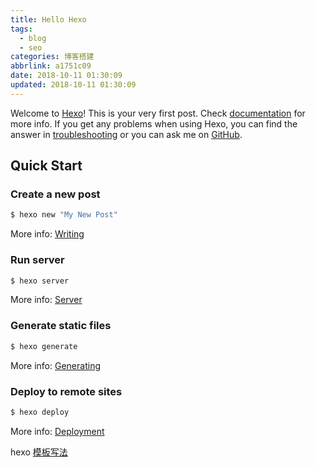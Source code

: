 ```yaml
---
title: Hello Hexo
tags:
  - blog
  - seo
categories: 博客搭建
abbrlink: a1751c09
date: 2018-10-11 01:30:09
updated: 2018-10-11 01:30:09
---
```

Welcome to [Hexo](https://hexo.io/)! <!--more--> This is your very first post. Check [documentation](https://hexo.io/docs/) for more info. If you get any problems when using Hexo, you can find the answer in [troubleshooting](https://hexo.io/docs/troubleshooting.html) or you can ask me on [GitHub](https://github.com/hexojs/hexo/issues).

## Quick Start

### Create a new post

``` bash
$ hexo new "My New Post"
```

More info: [Writing](https://hexo.io/docs/writing.html)

### Run server

``` bash
$ hexo server
```

More info: [Server](https://hexo.io/docs/server.html)

### Generate static files

``` bash
$ hexo generate
```

More info: [Generating](https://hexo.io/docs/generating.html)

### Deploy to remote sites

``` bash
$ hexo deploy
```

More info: [Deployment](https://hexo.io/docs/deployment.html)

hexo  [模板写法](https://www.jianshu.com/p/a142eb105279)
